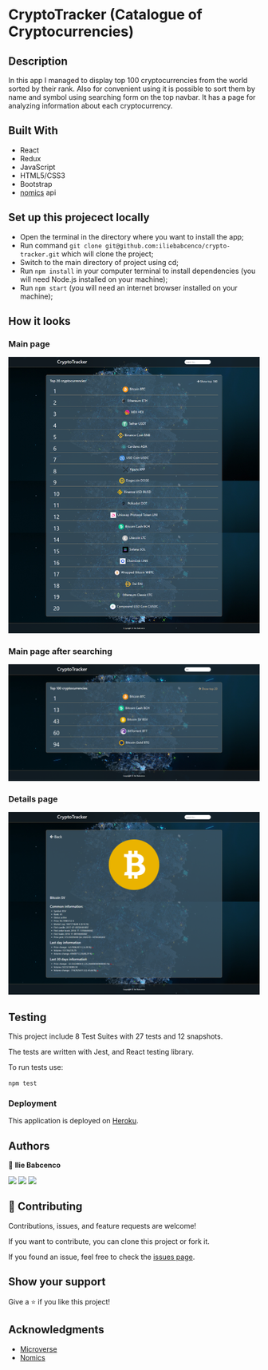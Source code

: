 # CryptoTracker (Catalogue of Cryptocurrencies)

## Description

In this app I managed to display top 100 cryptocurrencies from the world sorted by their rank.
Also for convenient using it is possible to sort them by name and symbol using searching form on the top navbar.
It has a page for analyzing information about each cryptocurrency.

## Built With

- React
- Redux
- JavaScript
- HTML5/CSS3
- Bootstrap
- [nomics](https://nomics.com/) api

## Set up this projecect locally

- Open the terminal in the directory where you want to install the app;
- Run command `git clone git@github.com:iliebabcenco/crypto-tracker.git` which will clone the project;
- Switch to the main directory of project using cd;
- Run `npm install` in your computer terminal to install dependencies (you will need Node.js installed on your machine);
- Run `npm start` (you will need an internet browser installed on your machine);

## How it looks

### Main page
![](src/assets/screenshots/1.png) 
### Main page after searching
![](src/assets/screenshots/2.png)  
### Details page
![](src/assets/screenshots/3.png) 

## Testing

This project include 8 Test Suites with 27 tests and 12 snapshots.

The tests are written with Jest, and React testing library.

To run tests use:

`npm test`

### Deployment

This application is deployed on [Heroku](https://master-calc.herokuapp.com/).

## Authors

👤 **Ilie Babcenco**

[![](https://img.shields.io/badge/GitHub-100000?style=for-the-badge&logo=github&logoColor=white)](https://github.com/iliebabcenco) [![](https://img.shields.io/badge/LinkedIn-0077B5?style=for-the-badge&logo=linkedin&logoColor=white)](https://www.linkedin.com/in/ilie-babcenco-72459a1b1/) [![](https://img.shields.io/badge/Twitter-1DA1F2?style=for-the-badge&logo=twitter&logoColor=white)](https://twitter.com/BabcencoIlie)

## 🤝 Contributing

Contributions, issues, and feature requests are welcome!

If you want to contribute, you can clone this project or fork it.

If you found an issue, feel free to check the [issues page](https://github.com/iliebabcenco/crypto-tracker/issues).

## Show your support

Give a ⭐️ if you like this project!

## Acknowledgments

- [Microverse](https://www.microverse.org/)
- [Nomics](https://nomics.com/)
